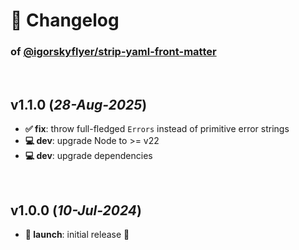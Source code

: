 # 📒 Changelog

### of [@igorskyflyer/strip-yaml-front-matter](https://github.com/igorskyflyer/npm-strip-yaml-front-matter)

<br>

## v1.1.0 (*28-Aug-2025*)

- **✅ fix**: throw full-fledged `Errors` instead of primitive error strings
- **💻 dev**: upgrade Node to >= v22
- **💻 dev**: upgrade dependencies

<br>

## v1.0.0 (*10-Jul-2024*)

- **🚀 launch**: initial release 🎉

